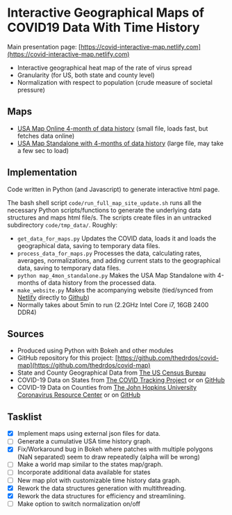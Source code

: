 # Interactive Geographical Maps of COVID19 Data With Time History

Main presentation page: [https://covid-interactive-map.netlify.com](https://covid-interactive-map.netlify.com)

* Interactive geographical heat map of the rate of virus spread
* Granularity (for US, both state and county level)
* Normalization with respect to population (crude measure of societal pressure)

## Maps
* [USA Map Online 4-month of data history](plots/map_4mon_external_data.html) (small file, loads fast, but fetches data online)
* [USA Map Standalone with 4-months of data history](plots/map_4mon_standalone.html) (large file, may take a few sec to load)

## Implementation

Code written in Python (and Javascript) to generate interactive html page.

The bash shell script `code/run_full_map_site_update.sh` runs all the necessary Python scripts/functions to generate the underlying data structures and maps html file/s.  The scripts create files in an untracked subdirectory `code/tmp_data/`. Roughly:

* `get_data_for_maps.py` Updates the COVID data, loads it and loads the geographical data, saving to temporary data files.
* `process_data_for_maps.py`  Processes the data, calculating rates, averages, normalizations, and adding current stats to the geographical data, saving to temporary data files.
* `python map_4mon_standalone.py` Makes the USA Map Standalone with 4-months of data history from the processed data.
* `make_website.py` Makes the acompanying website (tied/synced from [Netlify](www.netlify.com) directly to [Github](www.github.com))
* Normally takes about 5min to run (2.2GHz Intel Core i7, 16GB 2400 DDR4)


## Sources

* Produced using Python with Bokeh and other modules
* GitHub repository for this project: [https://github.com/thedrdos/covid-map](https://github.com/thedrdos/covid-map)
* State and County Geographical Data from [The US Census Bureau](http://www2.census.gov/geo/tiger/)
* COVID-19 Data on States from [The COVID Tracking Project](https://covidtracking.com) or on [GitHub](https://github.com/COVID19Tracking/covid-tracking-data)
* COVID-19 Data on Counties from [The John Hopkins University Coronavirus Resource Center](https://coronavirus.jhu.edu)
     or on [GitHub](https://github.com/CSSEGISandData/COVID-19.gi)

## Tasklist
- [x] Implement maps using external json files for data.
- [ ] Generate a cumulative USA time history graph.
- [x] Fix/Workaround bug in Bokeh where patches with multiple polygons (NaN separated) seem to draw repeatedly (alpha will be wrong)
- [ ] Make a world map similar to the states map/graph.
- [ ] Incorporate additional data available for states
- [ ] New map plot with customizable time history data graph.
- [x] Rework the data structures generation with multithreading.
- [x] Rework the data structures for efficiency and streamlining.  
- [ ] Make option to switch normalization on/off
